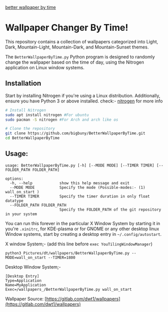 [better wallpaper by time](https://imgur.com/a/ycrbgId)
# Wallpaper Changer By Time!

This repository contains a collection of wallpapers categorized into Light, Dark, Mountain-Light, Mountain-Dark, and Mountain-Sunset themes. 

The `BetterWallpaperByTime.py` Python program is designed to randomly change the wallpaper based on the time of day, using the Nitrogen application on Linux window systems.

## Installation

Start by installing Nitrogen if you're using a Linux distribution. Additionally, ensure you have Python 3 or above installed.
check:- [nitrogen](https://github.com/l3ib/nitrogen) for more info

```bash
# Install Nitrogen
sudo apt install nitrogen #For ubuntu
sudo pacman -S nitrogen #For Arch and arch like os

# Clone the repository
git clone https://github.com/bigbuny/BetterWallpaperByTime.git
cd BetterWallpaperByTime
```

## Usage:
```
usage: BetterWallpaperByTime.py [-h] [--MODE MODE] [--TIMER TIMER] [--FOLDER_PATH FOLDER_PATH]

options:
  -h, --help            show this help message and exit
  --MODE MODE           Specify the mode (Possible-modes:- (1) wall_on_start )
  --TIMER TIMER         Specify the timer duration in only float datatype
  --FOLDER_PATH FOLDER_PATH
                        Specify the FOLDER_PATH of the git repository in your system

```

You can run this forever in the particular X Window System by starting it in you're `.xinitrc`, for KDE-plasma or for GNOME or any other desktop linux Window systems, start by creating a desktop entry in `~/.config/autostart`.

X window System;- (add this line before `exec YouTilingWindowManager`)

```
python3 Pictures/dt/wallpapers/BetterWallpaperByTime.py --MODE=wall_on_start --TIMER=1800
```

Desktop Window System;-

```
[Desktop Entry]
Type=Application
Name=MyApplication
Exec=/wallpapers_/BetterWallpaperByTime.py wall_on_start
```

Wallpaper Source: [https://gitlab.com/dwt1/wallpapers](https://gitlab.com/dwt1/wallpapers)
